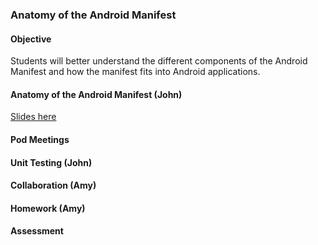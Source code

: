### Anatomy of the Android Manifest

#### Objective

Students will better understand the different components of the Android Manifest and how the manifest
fits into Android applications.

#### Anatomy of the Android Manifest (John)

[Slides here](https://docs.google.com/presentation/d/1xScp3t_0yJqVMZ4k2cxvvl0p4EhTT-JYBdKL-KabO7I/edit#slide=id.p)

#### Pod Meetings

#### Unit Testing (John)

#### Collaboration (Amy)

#### Homework (Amy)

#### Assessment

